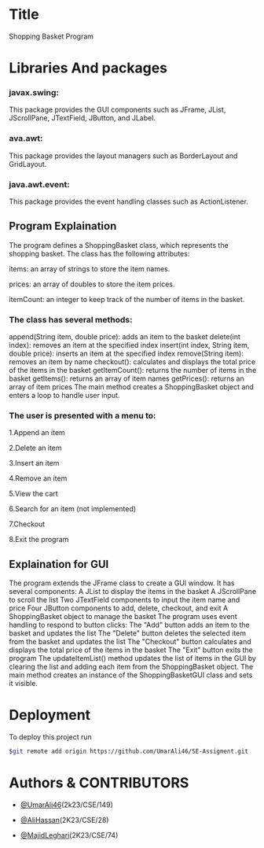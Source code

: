 
# Title
 Shopping Basket Program

# Libraries And packages

### javax.swing:
This package provides the GUI components such as JFrame, JList, JScrollPane, JTextField, JButton, and JLabel.
### ava.awt:
This package provides the layout managers such as BorderLayout and GridLayout.
### java.awt.event:
 This package provides the event handling classes such as ActionListener.
## Program Explaination

The program defines a ShoppingBasket class, which represents the shopping basket. 
The class has the following attributes:

items: an array of strings to store the item names.

prices: an array of doubles to store the item prices.

itemCount: an integer to keep track of the number of items in the basket.

### The class has several methods:
append(String item, double price): adds an item to the basket
delete(int index): removes an item at the specified index
insert(int index, String item, double price): inserts an item at the specified index
remove(String item): removes an item by name
checkout(): calculates and displays the total price of the items in the basket
getItemCount(): returns the number of items in the basket
getItems(): returns an array of item names
getPrices(): returns an array of item prices
The main method creates a ShoppingBasket object and enters a loop to handle user input.
### The user is presented with a menu to:
1.Append an item

2.Delete an item

3.Insert an item

4.Remove an item

5.View the cart

6.Search for an item (not implemented)

7.Checkout

8.Exit the program


## Explaination for GUI
The program extends the JFrame class to create a GUI window. It has several components:
A JList to display the items in the basket
A JScrollPane to scroll the list
Two JTextField components to input the item name and price
Four JButton components to add, delete, checkout, and exit
A ShoppingBasket object to manage the basket
The program uses event handling to respond to button clicks:
The "Add" button adds an item to the basket and updates the list
The "Delete" button deletes the selected item from the basket and updates the list
The "Checkout" button calculates and displays the total price of the items in the basket
The "Exit" button exits the program
The updateItemList() method updates the list of items in the GUI by clearing the list and adding each item from the ShoppingBasket object.
The main method creates an instance of the ShoppingBasketGUI class and sets it visible.
# Deployment

To deploy this project run

```bash
$git remote add origin https://github.com/UmarAli46/SE-Assigment.git
```


# Authors & CONTRIBUTORS

- [@UmarAli46](https://www.github.com/UmarAli46)(2k23/CSE/149)

- [@AliHassan](https://www.github.com/titansfrost)(2K23/CSE/28)

- [@MajidLeghari](https://www.github.com/MajidLehari)(2K23/CSE/74)
